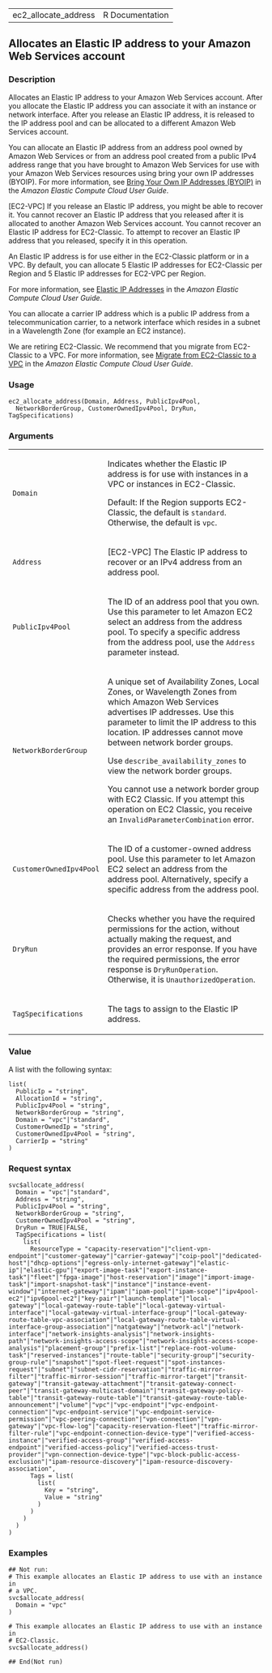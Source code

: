 <table style="width: 100%;">
<tbody>
<tr class="odd">
<td>ec2_allocate_address</td>
<td style="text-align: right;">R Documentation</td>
</tr>
</tbody>
</table>

## Allocates an Elastic IP address to your Amazon Web Services account

### Description

Allocates an Elastic IP address to your Amazon Web Services account.
After you allocate the Elastic IP address you can associate it with an
instance or network interface. After you release an Elastic IP address,
it is released to the IP address pool and can be allocated to a
different Amazon Web Services account.

You can allocate an Elastic IP address from an address pool owned by
Amazon Web Services or from an address pool created from a public IPv4
address range that you have brought to Amazon Web Services for use with
your Amazon Web Services resources using bring your own IP addresses
(BYOIP). For more information, see [Bring Your Own IP Addresses
(BYOIP)](https://docs.aws.amazon.com/AWSEC2/latest/UserGuide/ec2-byoip.html)
in the *Amazon Elastic Compute Cloud User Guide*.

\[EC2-VPC\] If you release an Elastic IP address, you might be able to
recover it. You cannot recover an Elastic IP address that you released
after it is allocated to another Amazon Web Services account. You cannot
recover an Elastic IP address for EC2-Classic. To attempt to recover an
Elastic IP address that you released, specify it in this operation.

An Elastic IP address is for use either in the EC2-Classic platform or
in a VPC. By default, you can allocate 5 Elastic IP addresses for
EC2-Classic per Region and 5 Elastic IP addresses for EC2-VPC per
Region.

For more information, see [Elastic IP
Addresses](https://docs.aws.amazon.com/AWSEC2/latest/UserGuide/elastic-ip-addresses-eip.html)
in the *Amazon Elastic Compute Cloud User Guide*.

You can allocate a carrier IP address which is a public IP address from
a telecommunication carrier, to a network interface which resides in a
subnet in a Wavelength Zone (for example an EC2 instance).

We are retiring EC2-Classic. We recommend that you migrate from
EC2-Classic to a VPC. For more information, see [Migrate from
EC2-Classic to a
VPC](https://docs.aws.amazon.com/AWSEC2/latest/UserGuide/vpc-migrate.html)
in the *Amazon Elastic Compute Cloud User Guide*.

### Usage

    ec2_allocate_address(Domain, Address, PublicIpv4Pool,
      NetworkBorderGroup, CustomerOwnedIpv4Pool, DryRun, TagSpecifications)

### Arguments

<table>
<colgroup>
<col style="width: 35%" />
<col style="width: 65%" />
</colgroup>
<tbody>
<tr class="odd">
<td><code id="ec2_allocate_address_:_Domain">Domain</code></td>
<td><p>Indicates whether the Elastic IP address is for use with
instances in a VPC or instances in EC2-Classic.</p>
<p>Default: If the Region supports EC2-Classic, the default is
<code>standard</code>. Otherwise, the default is
<code>vpc</code>.</p></td>
</tr>
<tr class="even">
<td><code id="ec2_allocate_address_:_Address">Address</code></td>
<td><p>[EC2-VPC] The Elastic IP address to recover or an IPv4 address
from an address pool.</p></td>
</tr>
<tr class="odd">
<td><code
id="ec2_allocate_address_:_PublicIpv4Pool">PublicIpv4Pool</code></td>
<td><p>The ID of an address pool that you own. Use this parameter to let
Amazon EC2 select an address from the address pool. To specify a
specific address from the address pool, use the <code>Address</code>
parameter instead.</p></td>
</tr>
<tr class="even">
<td><code
id="ec2_allocate_address_:_NetworkBorderGroup">NetworkBorderGroup</code></td>
<td><p>A unique set of Availability Zones, Local Zones, or Wavelength
Zones from which Amazon Web Services advertises IP addresses. Use this
parameter to limit the IP address to this location. IP addresses cannot
move between network border groups.</p>
<p>Use <code>describe_availability_zones</code> to view the network
border groups.</p>
<p>You cannot use a network border group with EC2 Classic. If you
attempt this operation on EC2 Classic, you receive an
<code>InvalidParameterCombination</code> error.</p></td>
</tr>
<tr class="odd">
<td><code
id="ec2_allocate_address_:_CustomerOwnedIpv4Pool">CustomerOwnedIpv4Pool</code></td>
<td><p>The ID of a customer-owned address pool. Use this parameter to
let Amazon EC2 select an address from the address pool. Alternatively,
specify a specific address from the address pool.</p></td>
</tr>
<tr class="even">
<td><code id="ec2_allocate_address_:_DryRun">DryRun</code></td>
<td><p>Checks whether you have the required permissions for the action,
without actually making the request, and provides an error response. If
you have the required permissions, the error response is
<code>DryRunOperation</code>. Otherwise, it is
<code>UnauthorizedOperation</code>.</p></td>
</tr>
<tr class="odd">
<td><code
id="ec2_allocate_address_:_TagSpecifications">TagSpecifications</code></td>
<td><p>The tags to assign to the Elastic IP address.</p></td>
</tr>
</tbody>
</table>

### Value

A list with the following syntax:

    list(
      PublicIp = "string",
      AllocationId = "string",
      PublicIpv4Pool = "string",
      NetworkBorderGroup = "string",
      Domain = "vpc"|"standard",
      CustomerOwnedIp = "string",
      CustomerOwnedIpv4Pool = "string",
      CarrierIp = "string"
    )

### Request syntax

    svc$allocate_address(
      Domain = "vpc"|"standard",
      Address = "string",
      PublicIpv4Pool = "string",
      NetworkBorderGroup = "string",
      CustomerOwnedIpv4Pool = "string",
      DryRun = TRUE|FALSE,
      TagSpecifications = list(
        list(
          ResourceType = "capacity-reservation"|"client-vpn-endpoint"|"customer-gateway"|"carrier-gateway"|"coip-pool"|"dedicated-host"|"dhcp-options"|"egress-only-internet-gateway"|"elastic-ip"|"elastic-gpu"|"export-image-task"|"export-instance-task"|"fleet"|"fpga-image"|"host-reservation"|"image"|"import-image-task"|"import-snapshot-task"|"instance"|"instance-event-window"|"internet-gateway"|"ipam"|"ipam-pool"|"ipam-scope"|"ipv4pool-ec2"|"ipv6pool-ec2"|"key-pair"|"launch-template"|"local-gateway"|"local-gateway-route-table"|"local-gateway-virtual-interface"|"local-gateway-virtual-interface-group"|"local-gateway-route-table-vpc-association"|"local-gateway-route-table-virtual-interface-group-association"|"natgateway"|"network-acl"|"network-interface"|"network-insights-analysis"|"network-insights-path"|"network-insights-access-scope"|"network-insights-access-scope-analysis"|"placement-group"|"prefix-list"|"replace-root-volume-task"|"reserved-instances"|"route-table"|"security-group"|"security-group-rule"|"snapshot"|"spot-fleet-request"|"spot-instances-request"|"subnet"|"subnet-cidr-reservation"|"traffic-mirror-filter"|"traffic-mirror-session"|"traffic-mirror-target"|"transit-gateway"|"transit-gateway-attachment"|"transit-gateway-connect-peer"|"transit-gateway-multicast-domain"|"transit-gateway-policy-table"|"transit-gateway-route-table"|"transit-gateway-route-table-announcement"|"volume"|"vpc"|"vpc-endpoint"|"vpc-endpoint-connection"|"vpc-endpoint-service"|"vpc-endpoint-service-permission"|"vpc-peering-connection"|"vpn-connection"|"vpn-gateway"|"vpc-flow-log"|"capacity-reservation-fleet"|"traffic-mirror-filter-rule"|"vpc-endpoint-connection-device-type"|"verified-access-instance"|"verified-access-group"|"verified-access-endpoint"|"verified-access-policy"|"verified-access-trust-provider"|"vpn-connection-device-type"|"vpc-block-public-access-exclusion"|"ipam-resource-discovery"|"ipam-resource-discovery-association",
          Tags = list(
            list(
              Key = "string",
              Value = "string"
            )
          )
        )
      )
    )

### Examples

    ## Not run: 
    # This example allocates an Elastic IP address to use with an instance in
    # a VPC.
    svc$allocate_address(
      Domain = "vpc"
    )

    # This example allocates an Elastic IP address to use with an instance in
    # EC2-Classic.
    svc$allocate_address()

    ## End(Not run)

